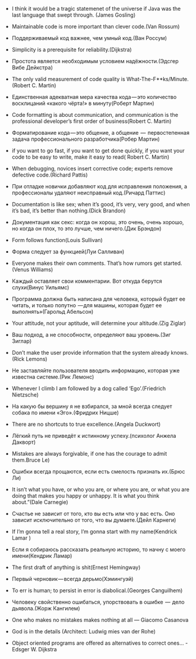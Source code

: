 * I think it would be a tragic statemenet of the universe if Java was the last language that swept through. (James Gosling)

* Maintainable code is more important than clever code.(Van Rossum)
* Поддерживаемый код важнее, чем умный код.(Ван Россум)

* Simplicity is a prerequisite for reliability.(Dijkstra)
* Простота является необходимым условием надёжности.(Эдсгер Вибе Дейкстра)

* The only valid measurement of code quality is What-The-F**ks/Minute.(Robert C. Martin)
* Единственная адекватная мера качества кода — это количество восклицаний «какого чёрта!» в минуту(Роберт Мартин)

* Code formatting is about communication, and communication is the professional developer’s first order of business(Robert C. Martin)
* Форматирование кода — это общение, а общение  —  первостепенная задача профессионального разработчика(Робер Мартин)

* if you want to go fast, if you want to get done quickly, if you want your code to be easy to write, make it easy to read( Robert C. Martin)

* When debugging, novices insert corrective code; experts remove defective code.(Richard Pattis)
* При отладке новички добавляют код для исправления положения, а профессионалы удаляют неисправный код.(Ричард Паттис)

* Documentation is like sex; when it’s good, it’s very, very good, and when it’s bad, it’s better than nothing.(Dick Brandon)
* Документация как секс: когда он хорош, это очень, очень хорошо, но когда он плох, то это лучше, чем ничего.(Дик Брэндон)

* Form follows function(Louis Sullivan)
* Форма следует за функцией(Луи Салливан)

* Everyone makes their own comments. That’s how rumors get started.(Venus Williams)
* Каждый оставляет свои комментарии. Вот откуда берутся слухи(Винус Уильямс)

* Программа должна быть написана для человека, который будет ее читать, и только попутно  — для машины, которая будет ее выполнять»(Гарольд Абельсон)

* Your attitude, not your aptitude, will determine your altitude.(Zig Ziglar)
* Ваш подход, а не способности, определяют ваш уровень.(Зиг Зиглар)

* Don’t make the user provide information that the system already knows.(Rick Lemons)
* Не заставляйте пользователя вводить информацию, которая уже известна системе.(Рик Лемонс)

* Whenever I climb I am followed by a dog called ‘Ego’.(Friedrich Nietzsche)
* На какую бы вершину я не взбирался, за мной всегда следует собака по имени «Эго».(Фридрих Ницше)

* There are no shortcuts to true excellence.(Angela Duckwort)
* Лёгкий путь не приведёт к истинному успеху.(психолог Анжела Дакворт)

* Mistakes are always forgivable, if one has the courage to admit them.Bruce Le)
* Ошибки всегда прощаются, если есть смелость признать их.(Брюс Ли)

* It isn’t what you have, or who you are, or where you are, or what you are doing that makes you happy or unhappy. It is what you think about.”(Dale Carnegie)
* Счастье не зависит от того, кто вы есть или что у вас есть. Оно зависит исключительно от того, что вы думаете.(Дейл Карнеги)

* If I’m gonna tell a real story, I’m gonna start with my name(Kendrick Lamar )
* Если я собираюсь рассказать реальную историю, то начну с моего имени(Кендрик Ламар)

* The first draft of anything is shit(Ernest Hemingway)
* Первый черновик — всегда дерьмо(Хэмингуэй)

* To err is human; to persist in error is diabolical.(Georges Canguilhem)
* Человеку свойственно ошибаться, упорствовать в ошибке  —  дело дьявола.(Жорж Кангилем)

* One who makes no mistakes makes nothing at all — Giacomo Casanova

* God is in the details (Architect: Ludwig mies van der Rohe)

* Object oriented programs are offered as alternatives to correct ones… - Edsger W. Dijkstra

